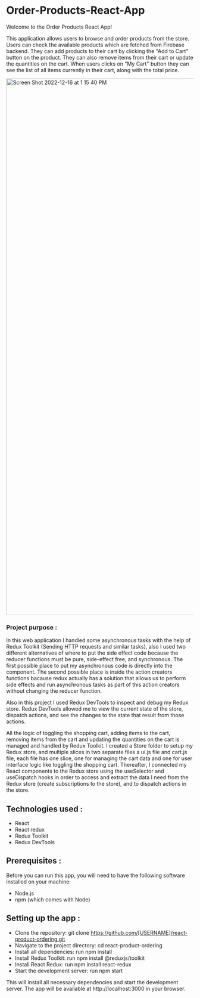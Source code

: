 # Order-Products-React-App

Welcome to the Order Products React App!

This application allows users to browse and order products from the store. Users can check the available products which are fetched from Firebase backend.
They can add products to their cart by clicking the "Add to Cart" button on the product. They can also remove items from their cart or update the quantities on the cart. When users clicks on "My Cart" button they can see the list of all items currently in their cart, along with the total price.

<img width="1440" alt="Screen Shot 2022-12-16 at 1 15 40 PM" src="https://user-images.githubusercontent.com/95029840/208096241-dcca5067-5328-4aee-bab0-0feeae4578e7.png">



### Project purpose :

In this web application I handled some asynchronous tasks with the help of Redux Toolkit (Sending HTTP requests and similar tasks), also I used two different alternatives of where to put the side effect code because the reducer functions must be pure, side-effect free, and synchronous. The first possible place to put my asynchronous code is directly into the component. The second possible place is inside the action creators functions bacause redux actually has a solution that allows us to perform side effects and run asynchronous tasks as part of this action creators without changing the reducer function. 


Also in this project I used Redux DevTools to inspect and debug my Redux store. Redux DevTools allowed me to view the current state of the store, dispatch actions, and see the changes to the state that result from those actions.


All the logic of toggling the shopping cart, adding items to the cart, removing items from the cart and updating the quantities on the cart is managed and handled by Redux Toolkit. I created a Store folder to setup my Redux store, and multiple slices in two separate files a ui.js file and cart.js file, each file has one slice, one for managing the cart data and one for user interface logic like toggling the shopping cart. Thereafter, I connected my React components to the Redux store using the useSelector and useDispatch hooks in order to access and extract the data I need from the Redux store (create subscriptions to the store), and to dispatch actions in the store.


## Technologies used :

- React
-  React redux 
-  Redux Toolkit 
-  Redux DevTools


## Prerequisites :

Before you can run this app, you will need to have the following software installed on your machine:

- Node.js
- npm (which comes with Node)

## Setting up the app :



- Clone the repository: git clone https://github.com/[USERNAME]/react-product-ordering.git
- Navigate to the project directory: cd react-product-ordering
- Install all dependencies: run npm install
- Install Redux Toolkit: run npm install @reduxjs/toolkit
- Install React Redux: run npm install react-redux
- Start the development server: run npm start


This will install all necessary dependencies and start the development server. The app will be available at http://localhost:3000 in your browser.

